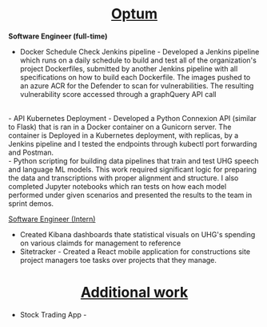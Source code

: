 # <center><b><u>Optum</u></b></center>
<b>Software Engineer (full-time)</b></br>

- Docker Schedule Check Jenkins pipeline - Developed a Jenkins pipeline which runs on a daily schedule to build and test all of the organization's project Dockerfiles, submitted by another Jenkins pipeline with all specifications on how to build each Dockerfile. The images pushed to an azure ACR for the Defender to scan for vulnerabilities. The resulting vulnerability score accessed through a graphQuery API call
</br>
- API Kubernetes Deployment - Developed a Python Connexion API (similar to Flask) that is ran in a Docker container on a Gunicorn server. The container is Deployed in a Kubernetes deployment, with replicas, by a Jenkins pipeline and I tested the endpoints through kubectl port forwarding and Postman.
</br>
- Python scripting for building data pipelines that train and test UHG speech and language ML models. This work required significant logic for preparing the data and transcriptions with proper alignment and structure. I also completed Jupyter notebooks which ran tests on how each model performed under given scenarios and presented the results to the team in sprint demos.


<u>Software Engineer (Intern)</u>
- Created Kibana dashboards thate statistical visuals on UHG's spending on various claimds for management to reference
- Sitetracker - Created a React mobile application for constructions site project managers toe tasks over projects that they manage.



# <center><b><u>Additional work</u></b></center>

- Stock Trading App - 


